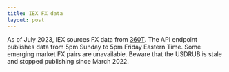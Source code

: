 ```yaml
---
title: IEX FX data
layout: post
---
```


As of July 2023, IEX sources FX data from [360T](https://www.360t.com). The API endpoint publishes data from 5pm Sunday to 5pm Friday Eastern Time. Some emerging market FX pairs are unavailable. Beware that the USDRUB is stale and stopped publishing since March 2022.
